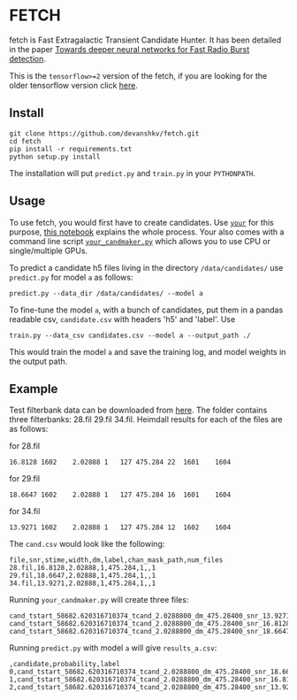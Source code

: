 # FETCH

fetch is Fast Extragalactic Transient Candidate Hunter. It has been detailed in the paper [Towards deeper neural networks for Fast Radio Burst detection](https://arxiv.org/abs/1902.06343).

This is the `tensorflow>=2` version of the fetch, if you are looking for the older tensorflow version click [here](https://github.com/devanshkv/fetch/archive/0.1.8.tar.gz).

Install 
---
    git clone https://github.com/devanshkv/fetch.git
    cd fetch
    pip install -r requirements.txt
    python setup.py install

The installation will put `predict.py` and `train.py` in your `PYTHONPATH`.

Usage
---
To use fetch, you would first have to create candidates. Use [`your`](https://thepetabyteproject.github.io/your/) for this purpose, [this notebook](https://thepetabyteproject.github.io/your/ipynb/Candidate/) explains the whole process. Your also comes with a command line script [`your_candmaker.py`](https://thepetabyteproject.github.io/your/bin/your_candmaker/) which allows you to use CPU or single/multiple GPUs. 

To predict a candidate h5 files living in the directory `/data/candidates/` use `predict.py` for model `a` as follows:

    predict.py --data_dir /data/candidates/ --model a
        
To fine-tune the model `a`, with a bunch of candidates, put them in a pandas readable csv, `candidate.csv` with headers 'h5' and 'label'. Use

    train.py --data_csv candidates.csv --model a --output_path ./
        
This would train the model `a` and save the training log, and model weights in the output path.

Example
---

Test filterbank data can be downloaded from [here](http://astro.phys.wvu.edu/files/askap_frb_180417.tgz). The folder contains three filterbanks: 28.fil  29.fil  34.fil.
Heimdall results for each of the files are as follows:

for 28.fil

    16.8128	1602	2.02888	1	127	475.284	22	1601	1604
for 29.fil

    18.6647	1602	2.02888	1	127	475.284	16	1601	1604
for 34.fil

    13.9271	1602	2.02888	1	127	475.284	12	1602	1604 

The `cand.csv` would look like the following:

    file,snr,stime,width,dm,label,chan_mask_path,num_files
    28.fil,16.8128,2.02888,1,475.284,1,,1
    29.fil,18.6647,2.02888,1,475.284,1,,1
    34.fil,13.9271,2.02888,1,475.284,1,,1

Running `your_candmaker.py` will create three files:

    cand_tstart_58682.620316710374_tcand_2.0288800_dm_475.28400_snr_13.92710.h5
    cand_tstart_58682.620316710374_tcand_2.0288800_dm_475.28400_snr_16.81280.h5
    cand_tstart_58682.620316710374_tcand_2.0288800_dm_475.28400_snr_18.66470.h5

Running `predict.py` with model `a` will give `results_a.csv`:

    ,candidate,probability,label
    0,cand_tstart_58682.620316710374_tcand_2.0288800_dm_475.28400_snr_18.66470.h5,1.0,1.0
    1,cand_tstart_58682.620316710374_tcand_2.0288800_dm_475.28400_snr_16.81280.h5,1.0,1.0
    2,cand_tstart_58682.620316710374_tcand_2.0288800_dm_475.28400_snr_13.92710.h5,1.0,1.0
